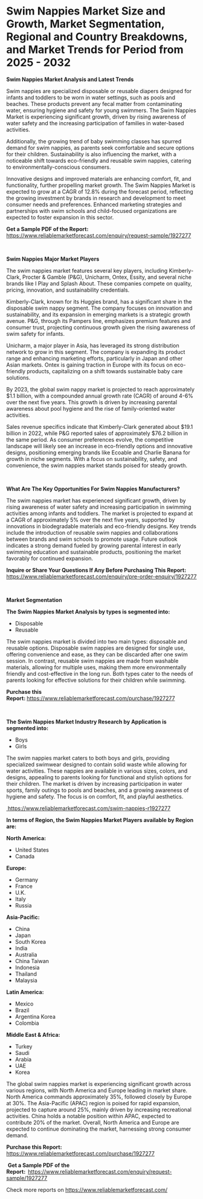 <p><h1>Swim Nappies Market Size and Growth, Market Segmentation, Regional and Country Breakdowns, and Market Trends for Period from 2025 -  2032</h1></p><p><strong>Swim Nappies Market Analysis and Latest Trends</strong></p>
<p><p>Swim nappies are specialized disposable or reusable diapers designed for infants and toddlers to be worn in water settings, such as pools and beaches. These products prevent any fecal matter from contaminating water, ensuring hygiene and safety for young swimmers. The Swim Nappies Market is experiencing significant growth, driven by rising awareness of water safety and the increasing participation of families in water-based activities. </p><p>Additionally, the growing trend of baby swimming classes has spurred demand for swim nappies, as parents seek comfortable and secure options for their children. Sustainability is also influencing the market, with a noticeable shift towards eco-friendly and reusable swim nappies, catering to environmentally-conscious consumers. </p><p>Innovative designs and improved materials are enhancing comfort, fit, and functionality, further propelling market growth. The Swim Nappies Market is expected to grow at a CAGR of 12.8% during the forecast period, reflecting the growing investment by brands in research and development to meet consumer needs and preferences. Enhanced marketing strategies and partnerships with swim schools and child-focused organizations are expected to foster expansion in this sector.</p></p>
<p><strong>Get a Sample PDF of the Report:&nbsp;</strong> <a href="https://www.reliablemarketforecast.com/enquiry/request-sample/1927277?utm_campaign=2219&utm_medium=2&utm_source=Github&utm_content=ia&utm_term=07022025&utm_id=swim-nappies">https://www.reliablemarketforecast.com/enquiry/request-sample/1927277</a></p>
<p>&nbsp;</p>
<p><strong>Swim Nappies Major Market Players</strong></p>
<p><p>The swim nappies market features several key players, including Kimberly-Clark, Procter & Gamble (P&G), Unicharm, Ontex, Essity, and several niche brands like I Play and Splash About. These companies compete on quality, pricing, innovation, and sustainability credentials.</p><p>Kimberly-Clark, known for its Huggies brand, has a significant share in the disposable swim nappy segment. The company focuses on innovation and sustainability, and its expansion in emerging markets is a strategic growth avenue. P&G, through its Pampers line, emphasizes premium features and consumer trust, projecting continuous growth given the rising awareness of swim safety for infants.</p><p>Unicharm, a major player in Asia, has leveraged its strong distribution network to grow in this segment. The company is expanding its product range and enhancing marketing efforts, particularly in Japan and other Asian markets. Ontex is gaining traction in Europe with its focus on eco-friendly products, capitalizing on a shift towards sustainable baby care solutions.</p><p>By 2023, the global swim nappy market is projected to reach approximately $1.1 billion, with a compounded annual growth rate (CAGR) of around 4-6% over the next five years. This growth is driven by increasing parental awareness about pool hygiene and the rise of family-oriented water activities.</p><p>Sales revenue specifics indicate that Kimberly-Clark generated about $19.1 billion in 2022, while P&G reported sales of approximately $76.2 billion in the same period. As consumer preferences evolve, the competitive landscape will likely see an increase in eco-friendly options and innovative designs, positioning emerging brands like Ecoable and Charlie Banana for growth in niche segments. With a focus on sustainability, safety, and convenience, the swim nappies market stands poised for steady growth.</p></p>
<p>&nbsp;</p>
<p><strong>What Are The Key Opportunities For Swim Nappies Manufacturers?</strong></p>
<p><p>The swim nappies market has experienced significant growth, driven by rising awareness of water safety and increasing participation in swimming activities among infants and toddlers. The market is projected to expand at a CAGR of approximately 5% over the next five years, supported by innovations in biodegradable materials and eco-friendly designs. Key trends include the introduction of reusable swim nappies and collaborations between brands and swim schools to promote usage. Future outlook indicates a strong demand fueled by growing parental interest in early swimming education and sustainable products, positioning the market favorably for continued expansion.</p></p>
<p><strong>Inquire or Share Your Questions If Any Before Purchasing This Report:</strong> <a href="https://www.reliablemarketforecast.com/enquiry/pre-order-enquiry/1927277?utm_campaign=2219&utm_medium=2&utm_source=Github&utm_content=ia&utm_term=07022025&utm_id=swim-nappies">https://www.reliablemarketforecast.com/enquiry/pre-order-enquiry/1927277</a></p>
<p>&nbsp;</p>
<p><strong>Market Segmentation</strong></p>
<p><strong>The Swim Nappies Market Analysis by types is segmented into:</strong></p>
<p><ul><li>Disposable</li><li>Reusable</li></ul></p>
<p><p>The swim nappies market is divided into two main types: disposable and reusable options. Disposable swim nappies are designed for single use, offering convenience and ease, as they can be discarded after one swim session. In contrast, reusable swim nappies are made from washable materials, allowing for multiple uses, making them more environmentally friendly and cost-effective in the long run. Both types cater to the needs of parents looking for effective solutions for their children while swimming.</p></p>
<p><strong>Purchase this Report:&nbsp;</strong><a href="https://www.reliablemarketforecast.com/purchase/1927277?utm_campaign=2219&utm_medium=2&utm_source=Github&utm_content=ia&utm_term=07022025&utm_id=swim-nappies">https://www.reliablemarketforecast.com/purchase/1927277</a></p>
<p>&nbsp;</p>
<p><strong>The Swim Nappies Market Industry Research by Application is segmented into:</strong></p>
<p><ul><li>Boys</li><li>Girls</li></ul></p>
<p><p>The swim nappies market caters to both boys and girls, providing specialized swimwear designed to contain solid waste while allowing for water activities. These nappies are available in various sizes, colors, and designs, appealing to parents looking for functional and stylish options for their children. The market is driven by increasing participation in water sports, family outings to pools and beaches, and a growing awareness of hygiene and safety. The focus is on comfort, fit, and playful aesthetics.</p></p>
<p><a href="https://www.reliablemarketforecast.com/swim-nappies-r1927277?utm_campaign=2219&utm_medium=2&utm_source=Github&utm_content=ia&utm_term=07022025&utm_id=swim-nappies">&nbsp;https://www.reliablemarketforecast.com/swim-nappies-r1927277</a></p>
<p><strong>In terms of Region, the Swim Nappies Market Players available by Region are:</strong></p>
<p>
    <p> <strong> North America: </strong>
        <ul>
            <li>United States</li>
            <li>Canada</li>
        </ul>
        </p> 
    <p> <strong> Europe: </strong>
        <ul>
            <li>Germany</li>
            <li>France</li>
            <li>U.K.</li>
            <li>Italy</li>
            <li>Russia</li>
        </ul>
        </p> 
    <p> <strong> Asia-Pacific: </strong>
        <ul>
            <li>China</li>
            <li>Japan</li>
            <li>South Korea</li>
            <li>India</li>
            <li>Australia</li>
            <li>China Taiwan</li>
            <li>Indonesia</li>
            <li>Thailand</li>
            <li>Malaysia</li>
        </ul>
        </p> 
    <p> <strong> Latin America: </strong>
        <ul>
            <li>Mexico</li>
            <li>Brazil</li>
            <li>Argentina Korea</li>
            <li>Colombia</li>
        </ul>
        </p> 
    <p> <strong> Middle East & Africa: </strong>
        <ul>
            <li>Turkey</li>
            <li>Saudi</li>
            <li>Arabia</li>
            <li>UAE</li>
            <li>Korea</li>
        </ul>
    </p>
    </p>
<p><p>The global swim nappies market is experiencing significant growth across various regions, with North America and Europe leading in market share. North America commands approximately 35%, followed closely by Europe at 30%. The Asia-Pacific (APAC) region is poised for rapid expansion, projected to capture around 25%, mainly driven by increasing recreational activities. China holds a notable position within APAC, expected to contribute 20% of the market. Overall, North America and Europe are expected to continue dominating the market, harnessing strong consumer demand.</p></p>
<p><strong>Purchase this Report: </strong><a href="https://www.reliablemarketforecast.com/purchase/1927277?utm_campaign=2219&utm_medium=2&utm_source=Github&utm_content=ia&utm_term=07022025&utm_id=swim-nappies">https://www.reliablemarketforecast.com/purchase/1927277</a></p>
<p>&nbsp;<strong>Get a Sample PDF of the Report:&nbsp;&nbsp;</strong><a href="https://www.reliablemarketforecast.com/enquiry/request-sample/1927277?utm_campaign=2219&utm_medium=2&utm_source=Github&utm_content=ia&utm_term=07022025&utm_id=swim-nappies">https://www.reliablemarketforecast.com/enquiry/request-sample/1927277</a></p>
<p><strong></strong></p>
<p>Check more reports on <a href="https://www.reliablemarketforecast.com/?utm_campaign=2219&utm_medium=2&utm_source=Github&utm_content=ia&utm_term=07022025&utm_id=swim-nappies">https://www.reliablemarketforecast.com/</a></p>
